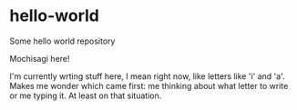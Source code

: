 # hello-world
Some hello world repository

Mochisagi here!

I'm currently wrting stuff here, I mean right now, like letters like 'i' and 'a'. Makes me wonder which came first: me thinking about what letter to write or me typing it. At least on that situation.
